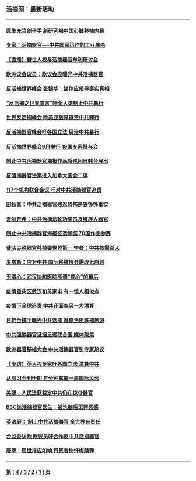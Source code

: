 ### 活摘网：最新活动
---
#### [医生充当刽子手 新研究揭中国心脏移植内幕](../../pages/nf5883/n13772291.md?10240430) 
#### [专家：活摘器官──中共国家运作的工业屠杀](../../pages/nf5883/n13761178.md?10240430) 
#### [【直播】普世人权与活摘器官牟利研讨会](../../pages/nf5883/n13425146.md?10240430) 
#### [欧洲议会议员：欧议会应曝光中共活摘器官](../../pages/nf5883/n13336571.md?10240430) 
#### [反活摘世界峰会 张锦华：媒体应报导事实真相](../../pages/nf5883/n13278502.md?10240430) 
#### [“反活摘之世界宣言”吁全人类制止中共暴行](../../pages/nf5883/n13259730.md?10240430) 
#### [世界反活摘峰会 欧美亚医界谴责中共罪行](../../pages/nf5883/n13253550.md?10240430) 
#### [反活摘器官峰会吁各国立法 惩治中共暴行](../../pages/nf5883/n13245052.md?10240430) 
#### [反活摘世界峰会9月举行 19国专家将与会](../../pages/nf5883/n13201492.md?10240430) 
#### [制止中共活摘器官海报作品将巡回日韩台展出](../../pages/nf5883/n13177791.md?10240430) 
#### [反强摘器官法案进入加拿大国会二读](../../pages/nf5883/n13033450.md?10240430) 
#### [117个机构联合会议 吁对中共活摘器官追责](../../pages/nf5883/n12775087.md?10240430) 
#### [田秋堇：中共活摘器官残忍恐怖是铁铮铮事实](../../pages/nf5883/n12702148.md?10240430) 
#### [吾尔开希：中共活摘法轮功学员及维族人器官](../../pages/nf5883/n12693197.md?10240430) 
#### [制止中共活摘器官海报征选颁奖 70国作品参赛](../../pages/nf5883/n12692050.md?10240430) 
#### [黄洁夫称器官移植要世界第一 学者：中共按需杀人](../../pages/nf5883/n12572329.md?10240430) 
#### [麦塔斯：应对中共 国际移植协会需改七原则](../../pages/nf5883/n12514711.md?10240430) 
#### [玉清心：武汉协和医院高调“换心”的幕后](../../pages/nf5883/n12298730.md?10240430) 
#### [疫情重灾区武汉和苏家屯 有一惊人相似点](../../pages/nf5883/n12150824.md?10240430) 
#### [疫情下全球追责 中共还面临另一大清算](../../pages/nf5883/n12070397.md?10240430) 
#### [日韩台携手曝光中共活摘 推修法阻移植旅游](../../pages/nf5883/n11712046.md?10240430) 
#### [中共强摘器官证据呈递联合国 媒体聚焦](../../pages/nf5883/n11546426.md?10240430) 
#### [欧洲器官移植大会 中共活摘器官引专家热议](../../pages/nf5883/n11539095.md?10240430) 
#### [【专访】英人权专家吁各国立法 清算中共](../../pages/nf5883/n11367315.md?10240430) 
#### [从川习会到伊朗 五分钟掌握一周国际风云](../../pages/nf5883/n11338520.md?10240430) 
#### [美媒：人民法庭裁定中共仍在掠夺器官](../../pages/nf5883/n11334897.md?10240430) 
#### [BBC访活摘器官医生：被洗脑后无罪恶感](../../pages/nf5883/n11335935.md?10240430) 
#### [英法庭： 制止中共活摘器官 全世界有责任](../../pages/nf5883/n11330691.md?10240430) 
#### [台监委访欧 欧议员吁合作反中共活摘器官](../../pages/nf5883/n11109190.md?10240430) 
#### [唐恩：现世报应如响 行恶者快忏悔赎罪](../../pages/nf5883/n11104016.md?10240430) 

---
#### 第 [ [4](./4.md?10240430) / [3](./3.md?10240430) / [2](./2.md?10240430) / [1](./1.md?10240430) ] 页
